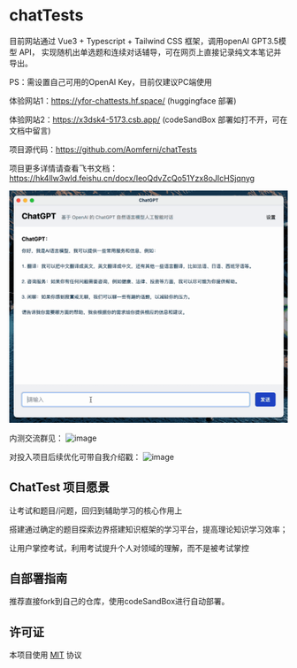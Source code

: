 # chatTests

目前网站通过 Vue3 + Typescript + Tailwind CSS 框架，调用openAI GPT3.5模型 API，
实现随机出单选题和连续对话辅导，可在网页上直接记录纯文本笔记并导出。

PS：需设置自己可用的OpenAI Key，目前仅建议PC端使用

体验网站1：https://yfor-chattests.hf.space/ (huggingface 部署)

体验网站2：https://x3dsk4-5173.csb.app/ (codeSandBox 部署如打不开，可在文档中留言)

项目源代码：https://github.com/Aomferni/chatTests

项目更多详情请查看飞书文档：https://hk4llw3wld.feishu.cn/docx/IeoQdvZcQo51Yzx8oJIcHSjqnyg

![preview](img/preview.gif)

内测交流群见：
![image](https://github.com/Aomferni/chatTests/assets/28871390/7c3940fa-8f6f-4cbe-922b-6f34ac016e58)

对投入项目后续优化可带自我介绍戳：
![image](https://github.com/Aomferni/chatTests/assets/28871390/c5eba901-45e0-4509-83c0-eed76b09f568)


## ChatTest 项目愿景

  让考试和题目/问题，回归到辅助学习的核心作用上
  
  搭建通过确定的题目探索边界搭建知识框架的学习平台，提高理论知识学习效率；
  
  让用户掌控考试，利用考试提升个人对领域的理解，而不是被考试掌控

## 自部署指南
推荐直接fork到自己的仓库，使用codeSandBox进行自动部署。


## 许可证

本项目使用 [MIT](LICENSE) 协议
